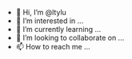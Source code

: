 - 👋 Hi, I’m @ltylu
- 👀 I’m interested in ...
- 🌱 I’m currently learning ...
- 💞️ I’m looking to collaborate on ...
- 📫 How to reach me ...

<!---
ltylu/ltylu is a ✨ special ✨ repository because its `README.md` (this file) appears on your GitHub profile.
You can click the Preview link to take a look at your changes.
--->

